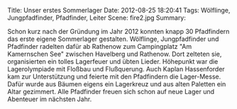 Title: Unser erstes Sommerlager
Date: 2012-08-25 18:20:41
Tags: Wölflinge, Jungpfadfinder, Pfadfinder, Leiter
Scene: fire2.jpg
Summary:

Schon kurz nach der Gründung im Jahr 2012 konnten knapp 30 Pfadfindern das erste eigene Sommerlager gestalten. Wölflinge, Jungpfadfinder und Pfadfinder radelten dafür ab Rathenow zum Campingplatz "Am Kamernschen See" zwischen Havelberg und Rathenow. Dort zelteten sie, organisierten ein tolles Lagerfeuer und übten Lieder. Höhepunkt war die Lagerolympiade mit Floßbau und Flußquerung. Auch Kaplan Hassenforder kam zur Unterstützung und feierte mit den Pfadfindern die Lager-Messe. Dafür wurde aus Bäumen eigens ein Lagerkreuz und aus alten Paletten ein Altar gezimmert. Alle Pfadfinder freuen sich schon auf neue Lager und Abenteuer im nächsten Jahr.